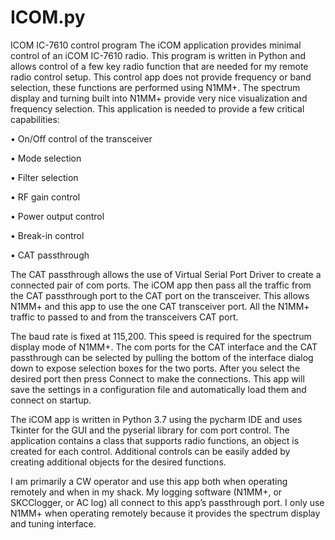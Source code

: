 # ICOM.py
ICOM IC-7610 control program
The iCOM application provides minimal control of an iCOM IC-7610 radio. This program is written in Python and allows control 
of a few key radio function that are needed for my remote radio control setup. This control app does not provide frequency 
or band selection, these functions are performed using N1MM+. The spectrum display and turning built into N1MM+ provide very 
nice visualization and frequency selection. This application is needed to provide a few critical capabilities:

  •	On/Off control of the transceiver
  
  •	Mode selection

  •	Filter selection

  •	RF gain control

  •	Power output control

  •	Break-in control

  •	CAT passthrough


The CAT passthrough allows the use of Virtual Serial Port Driver to create a connected pair of com ports. The iCOM app then 
pass all the traffic from the CAT passthrough port to the CAT port on the transceiver. This allows N1MM+ and this app to use 
the one CAT transceiver port. All the N1MM+ traffic to passed to and from the transceivers CAT port.

The baud rate is fixed at 115,200. This speed is required for the spectrum display mode of N1MM+.  The com ports for the CAT 
interface and the CAT passthrough can be selected by pulling the bottom of the interface dialog down to expose selection 
boxes for the two ports. After you select the desired port then press Connect to make the connections. This app will save 
the settings in a configuration file and automatically load them and connect on startup.
 
The iCOM app is written in Python 3.7 using the pycharm IDE and uses Tkinter for the GUI and the pyserial library for 
com port control. The application contains a class that supports radio functions, an object is created for each control. 
Additional controls can be easily added by creating additional objects for the desired functions.

I am primarily a CW operator and use this app both when operating remotely and when in my shack. My logging software 
(N1MM+, or SKCClogger, or AC log) all connect to this app’s passthrough port. I only use N1MM+ when operating remotely because 
it provides the spectrum display and tuning interface.

